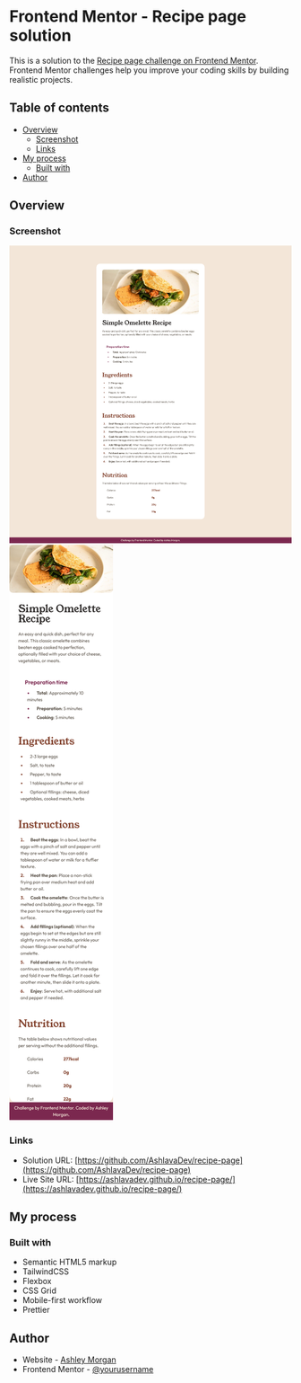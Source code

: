 # Frontend Mentor - Recipe page solution

This is a solution to the [Recipe page challenge on Frontend Mentor](https://www.frontendmentor.io/challenges/recipe-page-KiTsR8QQKm). Frontend Mentor challenges help you improve your coding skills by building realistic projects. 

## Table of contents

- [Overview](#overview)
  - [Screenshot](#screenshot)
  - [Links](#links)
- [My process](#my-process)
  - [Built with](#built-with)
- [Author](#author)

## Overview

### Screenshot

![Recipe card for desktop](./assets/images/recipe-desktop.png)
![Recipe card for mobile](./assets/images/recipe-mobile.png)

### Links

- Solution URL: [https://github.com/AshlavaDev/recipe-page](https://github.com/AshlavaDev/recipe-page)
- Live Site URL: [https://ashlavadev.github.io/recipe-page/](https://ashlavadev.github.io/recipe-page/)

## My process

### Built with

- Semantic HTML5 markup
- TailwindCSS
- Flexbox
- CSS Grid
- Mobile-first workflow
- Prettier

## Author

- Website - [Ashley Morgan](https://www.ashleymorganwbdv.com/)
- Frontend Mentor - [@yourusername](https://www.frontendmentor.io/profile/yourusername)
